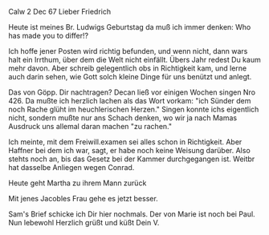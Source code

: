  Calw 2 Dec 67
Lieber Friedrich

Heute ist meines Br. Ludwigs Geburtstag da muß ich immer denken: Who has made you to differ!?

Ich hoffe jener Posten wird richtig befunden, und wenn nicht, dann wars halt ein Irrthum, über dem die Welt nicht einfällt. Übers Jahr redest Du kaum mehr davon. Aber schreib gelegentlich obs in Richtigkeit kam, und lerne auch darin sehen, wie Gott solch kleine Dinge für uns benützt und anlegt.

Das von Göpp. Dir nachtragen? Decan ließ vor einigen Wochen singen Nro 426. Da mußte ich herzlich lachen als das Wort vorkam: "ich Sünder dem noch Rache glüht im heuchlerischen Herzen." Singen konnte ichs eigentlich nicht, sondern mußte nur ans Schach denken, wo wir ja nach Mamas Ausdruck uns allemal daran machen "zu rachen."

Ich meinte, mit dem Freiwill.examen sei alles schon in Richtigkeit. Aber Haffner bei dem ich war, sagt, er habe noch keine Weisung darüber. Also stehts noch an, bis das Gesetz bei der Kammer durchgegangen ist. Weitbr hat dasselbe Anliegen wegen Conrad.

Heute geht Martha zu ihrem Mann zurück

Mit jenes Jacobles Frau gehe es jetzt besser.

Sam's Brief schicke ich Dir hier nochmals. Der von Marie ist noch bei Paul. 
 Nun lebewohl Herzlich grüßt
 und küßt Dein V.
